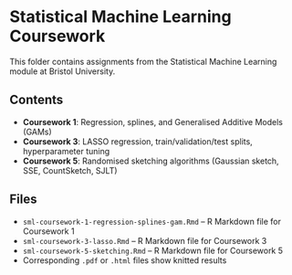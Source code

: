 # Statistical Machine Learning Coursework

This folder contains assignments from the Statistical Machine Learning module at Bristol University.  

## Contents
- **Coursework 1**: Regression, splines, and Generalised Additive Models (GAMs)  
- **Coursework 3**: LASSO regression, train/validation/test splits, hyperparameter tuning  
- **Coursework 5**: Randomised sketching algorithms (Gaussian sketch, SSE, CountSketch, SJLT)  

## Files
- `sml-coursework-1-regression-splines-gam.Rmd` – R Markdown file for Coursework 1  
- `sml-coursework-3-lasso.Rmd` – R Markdown file for Coursework 3  
- `sml-coursework-5-sketching.Rmd` – R Markdown file for Coursework 5  
- Corresponding `.pdf` or `.html` files show knitted results
